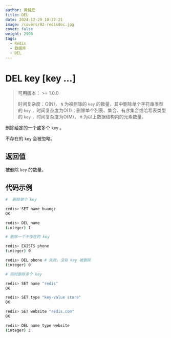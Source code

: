```yaml
---
author: 黄健宏
title: DEL
date: 2024-12-29 10:32:21
image: /covers/02-redisdoc.jpg
cover: false
weight: 2906
tags:
  - Redis
  - 数据库
  - DEL
---
```


# DEL key [key …]

> 可用版本： >= 1.0.0
> 
> 时间复杂度：O(N)， `N` 为被删除的 `key` 的数量，其中删除单个字符串类型的 `key` ，时间复杂度为O(1)；删除单个列表、集合、有序集合或哈希表类型的 `key` ，时间复杂度为O(M)， `M` 为以上数据结构内的元素数量。

删除给定的一个或多个 `key` 。

不存在的 `key` 会被忽略。

## 返回值

被删除 `key` 的数量。

## 代码示例

```bash
#  删除单个 key

redis> SET name huangz
OK

redis> DEL name
(integer) 1

# 删除一个不存在的 key

redis> EXISTS phone
(integer) 0

redis> DEL phone # 失败，没有 key 被删除
(integer) 0

# 同时删除多个 key

redis> SET name "redis"
OK

redis> SET type "key-value store"
OK

redis> SET website "redis.com"
OK

redis> DEL name type website
(integer) 3
```
